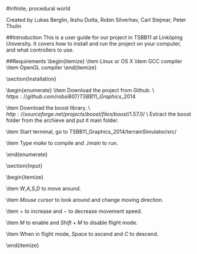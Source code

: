 #Infinite, procedural world

Created by
Lukas Berglin, Ikshu Dutta, Robin Silverhav, Carl Stejmar, Peter Thulin

##Introduction
This is a user guide for our project in TSBB11 at Linköping University. It covers how to install and run the project on your computer, and what controllers to use.

##Requirements
\begin{itemize}
\item Linux or OS X 
\item GCC compiler
\item OpenGL compiler
\end{itemize}

\section{Installation}

\begin{enumerate}
\item Download the project from Github. \\  $https://github.com/robsi807/TSBB11\_Graphics\_2014$

\item Download the boost library. \\
$http://sourceforge.net/projects/boost/files/boost/1.57.0/$ \\
Extract the boost folder from the archieve and put it main folder. 

\item Start terminal, go to TSBB11\_Graphics\_2014/terrainSimulator/src/ 

\item Type $make$ to compile and $./main$ to run.

\end{enumerate}


\section{Input}

\begin{itemize}

\item $W$,$A$,$S$,$D$ to move around.

\item $Mouse$ $cursor$ to look around and change moving direction.

\item $+$ to increase and $-$ to decrease movement speed.

\item $M$ to enable and $Shift + M$ to disable flight mode.

\item When in flight mode, $Space$ to ascend and $C$ to descend.

\end{itemize}
